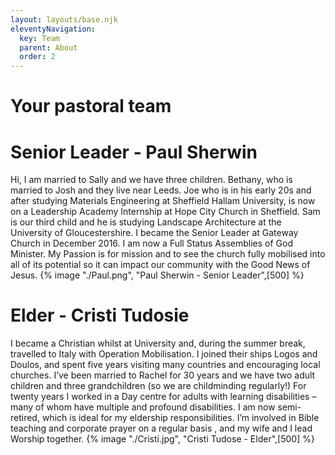 ```yaml
---
layout: layouts/base.njk
eleventyNavigation:
  key: Team
  parent: About
  order: 2
---
```

# Your pastoral team

# Senior Leader - Paul Sherwin

Hi, I am married to Sally and we have three children.
Bethany, who is married to Josh and they live near Leeds.
Joe who is in his early 20s and after studying Materials Engineering at Sheffield Hallam University, is now on a Leadership Academy Internship at Hope City Church in Sheffield.
Sam is our third child and he is studying Landscape Architecture at the University of Gloucestershire.
I became the Senior Leader at Gateway Church in December 2016.
I am now a Full Status Assemblies of God Minister.
My Passion is for mission and to see the church fully mobilised into all of its potential so it can impact our community with the Good News of Jesus.
{% image "./Paul.png", "Paul Sherwin - Senior Leader",[500] %}




# Elder - Cristi Tudosie

I became a Christian whilst at University and, during the summer break, travelled to Italy with Operation Mobilisation. I joined their ships Logos and Doulos, and spent five years visiting many countries and encouraging local churches. I’ve been married to Rachel for 30 years and we have two adult children and three grandchildren (so we are childminding regularly!) For twenty years I worked in a Day centre for adults with learning disabilities – many of whom have multiple and profound disabilities. I am now semi-retired, which is ideal for my eldership responsibilities. I’m involved in Bible teaching and corporate prayer on a regular basis , and my wife and I lead Worship together.
{% image "./Cristi.jpg", "Cristi Tudose - Elder",[500] %}
